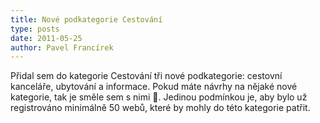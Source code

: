 ```yaml
---
title: Nové podkategorie Cestování
type: posts
date: 2011-05-25
author: Pavel Francírek
---
```

Přidal sem do kategorie Cestování tři nové podkategorie: cestovní kanceláře, ubytování a informace. Pokud máte návrhy na nějaké nové kategorie, tak je směle sem s nimi 🙂. Jedinou podmínkou je, aby bylo už registrováno minimálně 50 webů, které by mohly do této kategorie patřit.